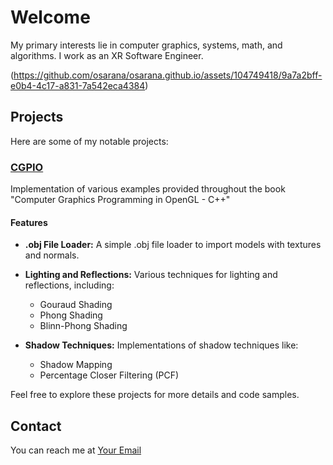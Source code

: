 # Welcome

My primary interests lie in computer graphics, systems, math, and algorithms.
I work as an XR Software Engineer.

(https://github.com/osarana/osarana.github.io/assets/104749418/9a7a2bff-e0b4-4c17-a831-7a542eca4384)

## Projects

Here are some of my notable projects:

### [CGPIO](https://github.com/osarana/CGPIO)

Implementation of various examples provided throughout the book "Computer Graphics Programming in OpenGL - C++"

#### Features

* **.obj File Loader:** A simple .obj file loader to import models with textures and normals.

* **Lighting and Reflections:** Various techniques for lighting and reflections, including:
  * Gouraud Shading
  * Phong Shading
  * Blinn-Phong Shading

* **Shadow Techniques:** Implementations of shadow techniques like:
  * Shadow Mapping
  * Percentage Closer Filtering (PCF)

Feel free to explore these projects for more details and code samples.

## Contact

You can reach me at [Your Email](oxa318@miami.edu)
